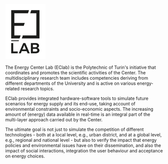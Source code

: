 
<img src="https://github.com/energycenterlab/.github/blob/main/profile/logo%20EC-Lab.png" width="128"/>

The Energy Center Lab (EClab) is the Polytechnic of Turin's initiative that coordinates and promotes the scientific activities of the Center. The multidisciplinary research team includes competencies deriving from different departments of the University and is active on various energy-related research topics. 

EClab provides integrated hardware-software tools to simulate future scenarios for energy supply and its end-use, taking account of environmental constraints and socio-economic aspects. The increasing amount of (energy) data available in real-time is an integral part of the multi-layer approach carried out by the Center. 

The ultimate goal is not just to simulate the competition of different technologies - both at a local level, e.g., urban district, and at a global level, e.g., regional and national level - but also to verify the impact that energy policies and environmental issues have on their dissemination, and also the impact of social interactions, integration the user behaviour and acceptance on energy choices.
